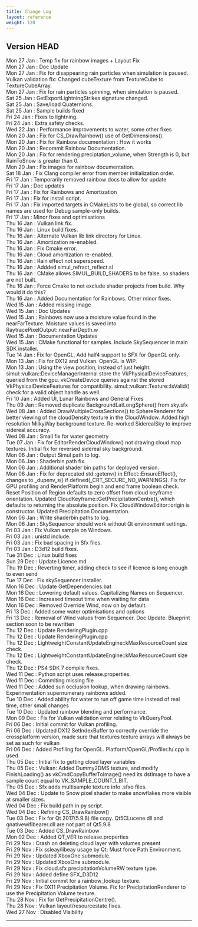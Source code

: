 ```yaml
---
title: Change Log
layout: reference
weight: 120
---
```



Version HEAD
---
Mon 27 Jan : Temp fix for rainbow images + Layout Fix  
Mon 27 Jan : Doc Update  
Mon 27 Jan : Fix for disappearing rain particles when simulation is paused. Vulkan validation fix: Changed cubeTexture from TextureCube to TextureCubeArray.  
Mon 27 Jan : Fix for rain particles spinning, when simulation is paused.  
Sat 25 Jan : GetExportLightningStrikes signature changed.  
Sat 25 Jan : Save/load Quaternions.  
Sat 25 Jan : Sample builds fixed  
Fri 24 Jan : Fixes to lightning.  
Fri 24 Jan : Extra safety checks.  
Wed 22 Jan : Performance improvements to water, some other fixes  
Mon 20 Jan : Fix for CS_DrawRainbow() use of GetDimensions().  
Mon 20 Jan : Fix for Rainbow documentation : How it works  
Mon 20 Jan : Recommit Rainbow Documentation.  
Mon 20 Jan : Fix for rendering preciptation_volume, when Strength is 0, but RainToSnow is greater than 0.  
Mon 20 Jan : Fix images for rainbow documentation.  
Sat 18 Jan : Fix Clang compiler error from member initialization order.  
Fri 17 Jan : Temporarily removed rainbow docs to allow for update  
Fri 17 Jan : Doc updates  
Fri 17 Jan : Fix for Rainbows and Amortization  
Fri 17 Jan : Fix for install script.  
Fri 17 Jan : Fix imported targets in CMakeLists to be global, so correct lib names are used for Debug sample-only builds.  
Fri 17 Jan : Minor fixes and optimisations  
Thu 16 Jan : Vulkan link fix.  
Thu 16 Jan : Linux build fixes.  
Thu 16 Jan : Alternate Vulkan lib link directory for Linux.  
Thu 16 Jan : Amortization re-enabled.  
Thu 16 Jan : Fix Cmake error.  
Thu 16 Jan : Cloud amortization re-enabled.  
Thu 16 Jan : Rain effect not superspeed.  
Thu 16 Jan : Addded simul_refract_reflect.sl  
Thu 16 Jan : CMake allows SIMUL_BUILD_SHADERS to be false, so shaders are not built.  
Thu 16 Jan : Force Cmake to not exclude shader projects from build. Why would it do this?  
Thu 16 Jan : Added Documentation for Rainbows. Other minor fixes.  
Wed 15 Jan : Added missing image  
Wed 15 Jan : Doc Updates  
Wed 15 Jan : Rainbows now use a moisture value found in the nearFarTexture. Moisture values is saved into RaytracePixelOutput::nearFarDepth.w  
Wed 15 Jan : Documentation Updates  
Wed 15 Jan : CMake functional for samples. Include SkySequencer in main SDK installer.  
Tue 14 Jan : Fix for OpenGL, Add half4 support to SFX for OpenGL only.  
Mon 13 Jan : Fix for DX12 and Vulkan. OpenGL is WIP.  
Mon 13 Jan : Using the view position, instead of just height. simul::vulkan::DeviceManagerInternal store the VkPhysicalDeviceFeatures, queried from the gpu. vkCreateDevice queries against the stored VkPhysicalDeviceFeatures for compatibility. simul::vulkan::Texture::IsValid() check for a valid object handle as well.  
Fri 10 Jan : Added UI, Lunar Rainbows and General Fixes  
Thu 09 Jan : Removed duplicate BackgroundLatLongSphere() from sky.sfx  
Wed 08 Jan : Added DrawMultipleCrossSections() to SphereRenderer for better viewing of the cloudDensity texture in the CloudWindow. Added high resolution MilkyWay background texture. Re-worked SiderealSky to improve sidereal accuracy.  
Wed 08 Jan : Small fix for water geometry  
Tue 07 Jan : Fix for EditorRenderCloudWindow() not drawing cloud map textures. Initial fix for reversed sidereal sky background.  
Mon 06 Jan : Output Simul path to log.  
Mon 06 Jan : Shaderbin path fix.  
Mon 06 Jan : Additional shader bin paths for deployed version.  
Mon 06 Jan : Fix for deprecated std::getenv() in Effect::EnsureEffect(), changes to _dupenv_s() if defined(_CRT_SECURE_NO_WARNINGS). Fix for GPU profiling and RenderPlatform begin and end frame boolean check. Reset Position of Region defaults to zero offset from cloud keyframe orientation. Updated CloudKeyframe::GetPrecipitationCentre(), which defaults to returning the absolute position. Fix CloudWindowEditor::origin is constructor. Updated Precipitation Documentation.  
Mon 06 Jan : Write shaderbin paths to log.  
Mon 06 Jan : SkySequencer should work without Qt environment settings.  
Fri 03 Jan : Fix Vulkan sample on Windows.  
Fri 03 Jan : unistd include.  
Fri 03 Jan : Fix bad spacing in Sfx files.  
Fri 03 Jan : D3d12 build fixes.  
Tue 31 Dec : Linux build fixes  
Sun 29 Dec : Update Licence.md  
Thu 19 Dec : Reverting timer, adding check to see if licence is long enough to even send  
Tue 17 Dec : Fix skySequencer installer.  
Mon 16 Dec : Update GetDependencies.bat  
Mon 16 Dec : Lowering default values. Capitalizing Names on Sequencer.  
Mon 16 Dec : Increased timeout time when waiting for data  
Mon 16 Dec : Removed Override Wind, now on by default.  
Fri 13 Dec : Added some water optimisations and options  
Fri 13 Dec : Removal of Wind values from Sequencer. Doc Update. Blueprint section soon to be rewritten  
Thu 12 Dec : Update RenderingPlugin.cpp  
Thu 12 Dec : Update RenderingPlugin.cpp  
Thu 12 Dec : LightweightConstantUpdateEngine::kMaxResourceCount size check.  
Thu 12 Dec : LightweightConstantUpdateEngine::kMaxResourceCount size check.  
Thu 12 Dec : PS4 SDK 7 compile fixes.  
Wed 11 Dec : Python script uses release.properties.  
Wed 11 Dec : Commiting missing file  
Wed 11 Dec : Added sun occlusion lookup, when drawing rainbows. Experimentation supernumerary rainbows added.  
Tue 10 Dec : Added ability for water to run off game time instead of real time, other small changes  
Tue 10 Dec : Updated rainbow blending and performance.  
Mon 09 Dec : Fix for Vulkan validation error relating to VkQueryPool.  
Fri 06 Dec : Initial commit for Vulkan profiling.  
Fri 06 Dec : Updated DX12 SetIndexBuffer to correctly override the crossplatform version, made sure that textures texture arrays will always be set as such for vulkan  
Fri 06 Dec : Added Profiling for OpenGL. Platform/OpenGL/Profiler.h/.cpp is used.  
Thu 05 Dec : Initial fix to getting cloud layer variables  
Thu 05 Dec : Vulkan: Added Dummy2DMS texture, and modify FinishLoading() as vkCmdCopyBufferToImage() need its dstImage to have a sample count equal to VK_SAMPLE_COUNT_1_BIT.  
Thu 05 Dec : Sfx adds multisample texture info .sfxo files.  
Wed 04 Dec : Update to Snow pixel shader to make snowflakes more visible at smaller sizes.  
Wed 04 Dec : Fix build path in py script.  
Wed 04 Dec : Refining CS_DrawRainbow()  
Tue 03 Dec : Fix for Qt 2017(5.9.8) file copy. Qt5CLucene.dll and qnativewifibearer.dll are not part of Qt5.9.8  
Tue 03 Dec : Added CS_DrawRainbow  
Mon 02 Dec : Added QT_VER to release.properties  
Fri 29 Nov : Crash on deleting cloud layer with volumes present  
Fri 29 Nov : Fix ssleay/libeay usage by Qt: Must force Path Environment.  
Fri 29 Nov : Updated XboxOne submodule.  
Fri 29 Nov : Updated XboxOne submodule.  
Fri 29 Nov : Fix cloud.sfx precipitationVolumeRW texture type.  
Fri 29 Nov : Added define SFX_D3D12  
Fri 29 Nov : Initial commit for a rainbow_lookup texture.  
Fri 29 Nov : Fix DX11 Precipitation Volume. Fix for PrecipitationRenderer to use the Precipitation Volume texture.  
Thu 28 Nov : Fix for GetPrecipitationCentre().  
Thu 28 Nov : Vulkan layout/resourcestate fixes.  
Wed 27 Nov : Disabled Visibility  

<hr>
